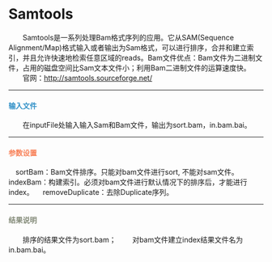 # Samtools
　　Samtools是一系列处理Bam格式序列的应用。它从SAM(Sequence Alignment/Map)格式输入或者输出为Sam格式，可以进行排序，合并和建立索引，并且允许快速地检索任意区域的reads。Bam文件优点：Bam文件为二进制文件，占用的磁盘空间比Sam文本文件小；利用Bam二进制文件的运算速度快。
　　官网：http://samtools.sourceforge.net/

***
#### **<i class="fa fa-dot-circle-o" aria-hidden="true" style="color:#3090C7"></i><span style="color:#3090C7"> 输入文件**

　　在inputFile处输入输入Sam和Bam文件，输出为sort.bam，in.bam.bai。

***
#### **<i class="fa fa-cog" aria-hidden="true" style="color:#F88158"></i> <span style="color:#F88158">参数设置**
　<label id='isSortBam'>sortBam：</label>Bam文件排序。只能对bam文件进行sort, 不能对sam文件。
　<label id='isIndexBam'>indexBam：</label>构建索引。必须对bam文件进行默认情况下的排序后，才能进行index。
　<label id='removeDuplicate'>removeDuplicate：</label>去除Duplicate序列。
　
***

#### **<i class="fa fa-file-text" aria-hidden="true" style="color:#848b79"></i><span style="color:#848b79"> 结果说明**

　　排序的结果文件为sort.bam；
　　对bam文件建立index结果文件名为in.bam.bai。